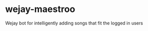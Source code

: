 wejay-maestroo
==============

Wejay bot for intelligently adding songs that fit the logged in users
